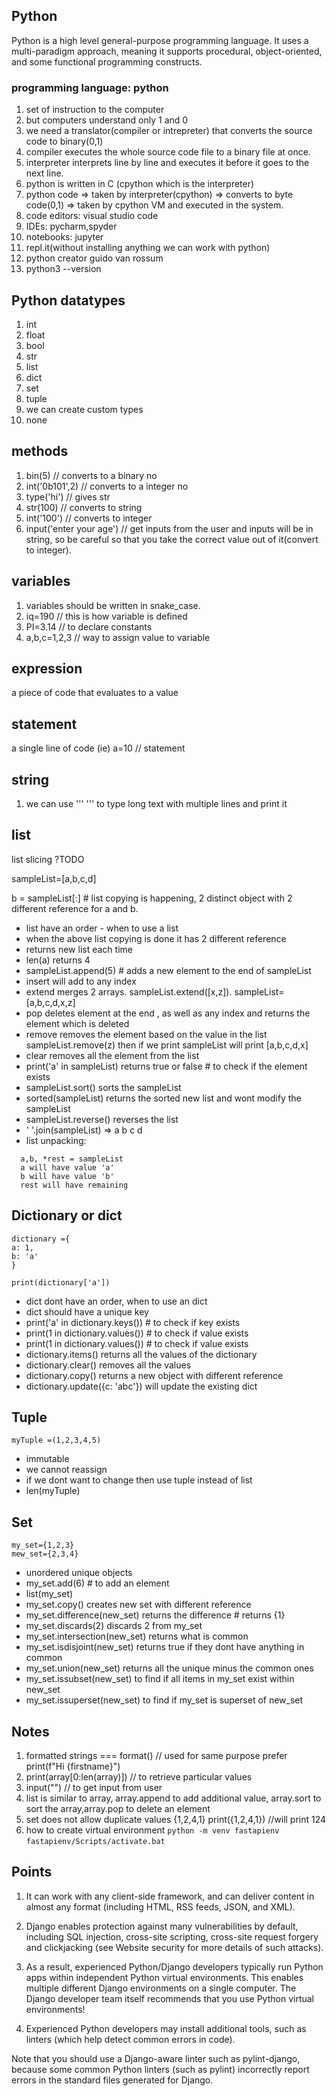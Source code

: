 ## Python

Python is a high level general-purpose programming language. It uses a multi-paradigm approach, meaning it supports procedural, object-oriented, and some functional programming constructs.

### programming language: python

1. set of instruction to the computer
2. but computers understand only 1 and 0
3. we need a translator(compiler or intrepreter) that converts the source code to binary(0,1)
4. compiler executes the whole source code file to a binary file at once.
5. interpreter interprets line by line and executes it before it goes to the next line.
6. python is written in C (cpython which is the interpreter)
7. python code => taken by interpreter(cpython) => converts to byte code(0,1) => taken by cpython VM and executed in the system.
8. code editors: visual studio code
9. IDEs: pycharm,spyder
10. notebooks: jupyter
11. repl.it(without installing anything we can work with python)
12. python creator guido van rossum
13. python3 --version

## Python datatypes

1. int
2. float
3. bool
4. str
5. list
6. dict
7. set
8. tuple
9. we can create custom types
10. none

## methods

1. bin(5) // converts to a binary no
2. int('0b101',2) // converts to a integer no
3. type('hi') // gives str
4. str(100) // converts to string
5. int('100') // converts to integer
6. input('enter your age') // get inputs from the user and inputs will be in string, so be careful so that you take the correct value out of it(convert to integer).

## variables

1. variables should be written in snake_case.
2. iq=190 // this is how variable is defined
3. PI=3.14 // to declare constants
4. a,b,c=1,2,3 // way to assign value to variable

## expression

a piece of code that evaluates to a value

## statement

a single line of code (ie) a=10 // statement

## string

1. we can use ''' ''' to type long text with multiple lines and print it

## list

list slicing ?TODO

sampleList=[a,b,c,d]

b = sampleList[:] # list copying is happening, 2 distinct object with 2 different reference for a and b.

- list have an order - when to use a list
- when the above list copying is done it has 2 different reference
- returns new list each time
- len(a) returns 4
- sampleList.append(5) # adds a new element to the end of sampleList
- insert will add to any index
- extend merges 2 arrays. sampleList.extend([x,z]). sampleList=[a,b,c,d,x,z]
- pop deletes element at the end , as well as any index and returns the element which is deleted
- remove removes the element based on the value in the list sampleList.remove(z) then if we print sampleList will print [a,b,c,d,x]
- clear removes all the element from the list
- print('a' in sampleList) returns true or false # to check if the element exists
- sampleList.sort() sorts the sampleList
- sorted(sampleList) returns the sorted new list and wont modify the sampleList
- sampleList.reverse() reverses the list
- ' '.join(sampleList) => a b c d
- list unpacking:

```
  a,b, *rest = sampleList
  a will have value 'a'
  b will have value 'b'
  rest will have remaining
```

## Dictionary or dict

```
dictionary ={
a: 1,
b: 'a'
}

print(dictionary['a'])
```

- dict dont have an order, when to use an dict
- dict should have a unique key
- print('a' in dictionary.keys()) # to check if key exists
- print(1 in dictionary.values()) # to check if value exists
- print(1 in dictionary.values()) # to check if value exists
- dictionary.items() returns all the values of the dictionary
- dictionary.clear() removes all the values
- dictionary.copy() returns a new object with different reference
- dictionary.update({c: 'abc'}) will update the existing dict

## Tuple

```
myTuple =(1,2,3,4,5)
```

- immutable
- we cannot reassign
- if we dont want to change then use tuple instead of list
- len(myTuple)

## Set

```
my_set={1,2,3}
mew_set={2,3,4}
```

- unordered unique objects
- my_set.add(6) # to add an element
- list(my_set)
- my_set.copy() creates new set with different reference
- my_set.difference(new_set) returns the difference # returns {1}
- my_set.discards(2) discards 2 from my_set
- my_set.intersection(new_set) returns what is common
- my_set.isdisjoint(new_set) returns true if they dont have anything in common
- my_set.union(new_set) returns all the unique minus the common ones
- my_set.issubset(new_set) to find if all items in my_set exist within new_set
- my_set.issuperset(new_set) to find if my_set is superset of new_set

## Notes

1. formatted strings === format() // used for same purpose prefer print(f"Hi {firstname}")
2. print(array[0:len(array)]) // to retrieve particular values
3. input("") // to get input from user
4. list is similar to array, array.append to add additional value, array.sort to sort the array,array.pop to delete an element
5. set does not allow duplicate values {1,2,4,1}
   print({1,2,4,1}) //will print 124
6. how to create virtual environment
   `python -m venv fastapienv`
   `fastapienv/Scripts/activate.bat`

## Points

1. It can work with any client-side framework, and can deliver content in almost any format (including HTML, RSS feeds, JSON, and XML).

2. Django enables protection against many vulnerabilities by default, including SQL injection, cross-site scripting, cross-site request forgery and clickjacking (see Website security for more details of such attacks).

3. As a result, experienced Python/Django developers typically run Python apps within independent Python virtual environments. This enables multiple different Django environments on a single computer. The Django developer team itself recommends that you use Python virtual environments!

4. Experienced Python developers may install additional tools, such as linters (which help detect common errors in code).

Note that you should use a Django-aware linter such as pylint-django, because some common Python linters (such as pylint) incorrectly report errors in the standard files generated for Django.
